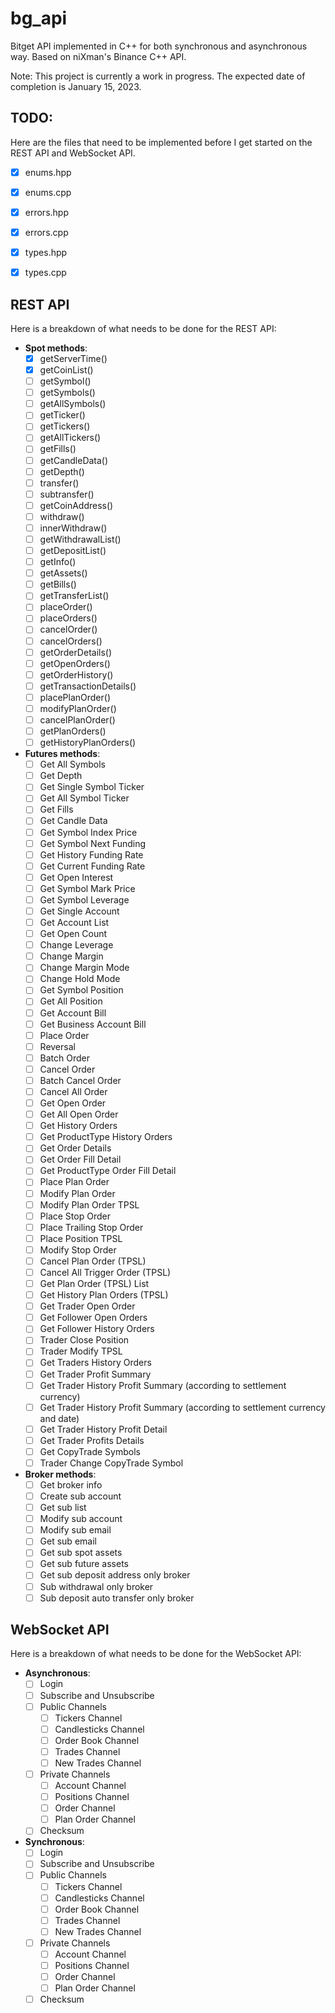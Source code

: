 # bg_api
Bitget API implemented in C++ for both synchronous and asynchronous way. Based on niXman's Binance C++ API.

Note: This project is currently a work in progress. The expected date of completion is January 15, 2023.

## TODO:

Here are the files that need to be implemented before I get started on the REST API and WebSocket API.

- [x] enums.hpp
- [x] enums.cpp
- [x] errors.hpp
- [x] errors.cpp
- [x] types.hpp
- [x] types.cpp


## REST API

Here is a breakdown of what needs to be done for the REST API:

- **Spot methods**:
    - [x] getServerTime()
    - [x] getCoinList()
    - [ ] getSymbol()
    - [ ] getSymbols()
    - [ ] getAllSymbols()
    - [ ] getTicker()
    - [ ] getTickers()
    - [ ] getAllTickers()
    - [ ] getFills()
    - [ ] getCandleData()
    - [ ] getDepth()
    - [ ] transfer()
    - [ ] subtransfer()
    - [ ] getCoinAddress()
    - [ ] withdraw()
    - [ ] innerWithdraw()
    - [ ] getWithdrawalList()
    - [ ] getDepositList()
    - [ ] getInfo()
    - [ ] getAssets()
    - [ ] getBills()
    - [ ] getTransferList()
    - [ ] placeOrder()
    - [ ] placeOrders()
    - [ ] cancelOrder()
    - [ ] cancelOrders()
    - [ ] getOrderDetails()
    - [ ] getOpenOrders()
    - [ ] getOrderHistory()
    - [ ] getTransactionDetails()
    - [ ] placePlanOrder()
    - [ ] modifyPlanOrder()
    - [ ] cancelPlanOrder()
    - [ ] getPlanOrders()
    - [ ] getHistoryPlanOrders()
- **Futures methods**:
    - [ ] Get All Symbols
    - [ ] Get Depth
    - [ ] Get Single Symbol Ticker
    - [ ] Get All Symbol Ticker
    - [ ] Get Fills
    - [ ] Get Candle Data
    - [ ] Get Symbol Index Price
    - [ ] Get Symbol Next Funding
    - [ ] Get History Funding Rate
    - [ ] Get Current Funding Rate
    - [ ] Get Open Interest
    - [ ] Get Symbol Mark Price
    - [ ] Get Symbol Leverage
    - [ ] Get Single Account
    - [ ] Get Account List
    - [ ] Get Open Count
    - [ ] Change Leverage
    - [ ] Change Margin
    - [ ] Change Margin Mode
    - [ ] Change Hold Mode
    - [ ] Get Symbol Position
    - [ ] Get All Position
    - [ ] Get Account Bill
    - [ ] Get Business Account Bill
    - [ ] Place Order
    - [ ] Reversal
    - [ ] Batch Order
    - [ ] Cancel Order
    - [ ] Batch Cancel Order
    - [ ] Cancel All Order
    - [ ] Get Open Order
    - [ ] Get All Open Order
    - [ ] Get History Orders
    - [ ] Get ProductType History Orders
    - [ ] Get Order Details
    - [ ] Get Order Fill Detail
    - [ ] Get ProductType Order Fill Detail
    - [ ] Place Plan Order
    - [ ] Modify Plan Order
    - [ ] Modify Plan Order TPSL
    - [ ] Place Stop Order
    - [ ] Place Trailing Stop Order
    - [ ] Place Position TPSL
    - [ ] Modify Stop Order
    - [ ] Cancel Plan Order (TPSL)
    - [ ] Cancel All Trigger Order (TPSL)
    - [ ] Get Plan Order (TPSL) List
    - [ ] Get History Plan Orders (TPSL)
    - [ ] Get Trader Open Order
    - [ ] Get Follower Open Orders
    - [ ] Get Follower History Orders
    - [ ] Trader Close Position
    - [ ] Trader Modify TPSL
    - [ ] Get Traders History Orders
    - [ ] Get Trader Profit Summary
    - [ ] Get Trader History Profit Summary (according to settlement currency)
    - [ ] Get Trader History Profit Summary (according to settlement currency and date)
    - [ ] Get Trader History Profit Detail
    - [ ] Get Trader Profits Details
    - [ ] Get CopyTrade Symbols
    - [ ] Trader Change CopyTrade Symbol
- **Broker methods**:
    - [ ] Get broker info
    - [ ] Create sub account
    - [ ] Get sub list
    - [ ] Modify sub account
    - [ ] Modify sub email
    - [ ] Get sub email
    - [ ] Get sub spot assets
    - [ ] Get sub future assets
    - [ ] Get sub deposit address only broker
    - [ ] Sub withdrawal only broker
    - [ ] Sub deposit auto transfer only broker

## WebSocket API

Here is a breakdown of what needs to be done for the WebSocket API:
- **Asynchronous**:
    - [ ] Login
    - [ ] Subscribe and Unsubscribe
    - [ ] Public Channels
        - [ ] Tickers Channel
        - [ ] Candlesticks Channel
        - [ ] Order Book Channel
        - [ ] Trades Channel
        - [ ] New Trades Channel
    - [ ] Private Channels
        - [ ] Account Channel
        - [ ] Positions Channel
        - [ ] Order Channel
        - [ ] Plan Order Channel
    - [ ] Checksum
- **Synchronous**:
    - [ ] Login
    - [ ] Subscribe and Unsubscribe
    - [ ] Public Channels
        - [ ] Tickers Channel
        - [ ] Candlesticks Channel
        - [ ] Order Book Channel
        - [ ] Trades Channel
        - [ ] New Trades Channel
    - [ ] Private Channels
        - [ ] Account Channel
        - [ ] Positions Channel
        - [ ] Order Channel
        - [ ] Plan Order Channel
    - [ ] Checksum
